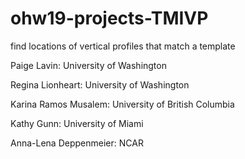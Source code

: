 # ohw19-projects-TMIVP
find locations of vertical profiles that match a template 

Paige Lavin: University of Washington

Regina Lionheart: University of Washington

Karina Ramos Musalem: University of British Columbia

Kathy Gunn: University of Miami

Anna-Lena Deppenmeier: NCAR
